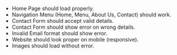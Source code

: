 - Home Page should load properly.
 - Navigation Menu (Home, Menu, About Us, Contact) should work.
 - Contact Form should accept valid details.
 - Contact Form should show error on wrong details.
 - Invalid Email format should show error.
 - Website should look proper on mobile (responsive).
 - Images should load without error.
